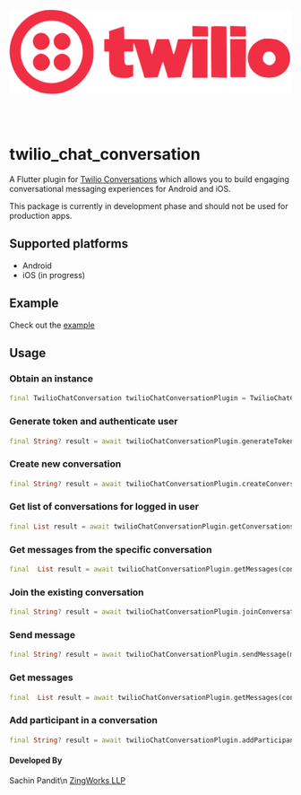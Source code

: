 <br>
<p align="center">
<img alt="FlutterBlue" src="https://github.com/Zingworks-Sachin/twilio_chat_conversation/blob/main/assets/images/twilio_logo_red.svg?raw=true" />
</p>
<br><br>

# twilio_chat_conversation

A Flutter plugin for [Twilio Conversations](https://www.twilio.com/docs/conversations) which allows you to build engaging conversational messaging experiences for Android and iOS. 

This package is currently in development phase and should not be used for production apps.

## Supported platforms
- Android
- iOS (in progress)

## Example
Check out the [example](https://github.com/Zingworks-Sachin/twilio_chat_conversation.git)

## Usage
### Obtain an instance
```dart
final TwilioChatConversation twilioChatConversationPlugin = TwilioChatConversation();
```

### Generate token and authenticate user
```dart
final String? result = await twilioChatConversationPlugin.generateToken(accountSid:credentials['accountSid'],apiKey:credentials['apiKey'],apiSecret:credentials['apiSecret'],identity:credentials['identity']);
```

### Create new conversation
```dart
final String? result = await twilioChatConversationPlugin.createConversation(conversationName:conversationName, identity: identity);
```

### Get list of conversations for logged in user
```dart
final List result = await twilioChatConversationPlugin.getConversations() ?? [];
```

### Get messages from the specific conversation
```dart
final  List result = await twilioChatConversationPlugin.getMessages(conversationId: conversationId) ?? [];
```

### Join the existing conversation
```dart
final String? result = await twilioChatConversationPlugin.joinConversation(conversationId:conversationId);
```

### Send message
```dart
final String? result = await twilioChatConversationPlugin.sendMessage(message:enteredMessage,conversationId:conversationId);
```

### Get messages
```dart
final  List result = await twilioChatConversationPlugin.getMessages(conversationId: conversationId) ?? [];
```
### Add participant in a conversation
```dart
final String? result = await twilioChatConversationPlugin.addParticipant(participantName:participantName,conversationId:conversationId);
```

#### Developed By
Sachin Pandit\n
[ZingWorks LLP](https://zingworks.in/)